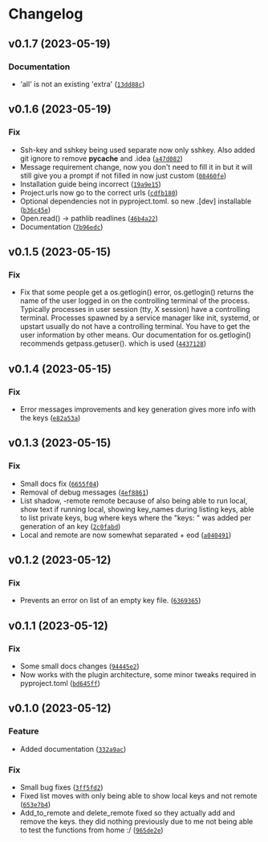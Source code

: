 # Changelog

<!--next-version-placeholder-->

## v0.1.7 (2023-05-19)
### Documentation
* 'all' is not an existing 'extra' ([`13dd88c`](https://github.com/educationwarehouse/edwh-sshkey-plugin/commit/13dd88c857f7ea8b3d7a3bf2b8f006bad1647e47))

## v0.1.6 (2023-05-19)
### Fix
* Ssh-key and sshkey being used separate now only sshkey. Also added git ignore to remove __pycache__ and .idea ([`a47d082`](https://github.com/educationwarehouse/edwh-sshkey-plugin/commit/a47d082e723f83f4b02625f6237069f1104248bb))
* Message requirement change, now you don't need to fill it in but it will still give you a prompt if not filled in now just custom ([`08460fe`](https://github.com/educationwarehouse/edwh-sshkey-plugin/commit/08460fe1e05ef771cb97a4b7b7eab3eff023b24f))
* Installation guide being incorrect ([`19a9e15`](https://github.com/educationwarehouse/edwh-sshkey-plugin/commit/19a9e153becb99fa322a3eaec8cc46ec9b061607))
* Project.urls now go to the correct urls ([`cdfb180`](https://github.com/educationwarehouse/edwh-sshkey-plugin/commit/cdfb180e934fb2c60de9c01c0d648870af9526ac))
* Optional dependencies not in pyproject.toml. so new .[dev] installable ([`b36c45e`](https://github.com/educationwarehouse/edwh-sshkey-plugin/commit/b36c45ed459efee159342ca8514484731b8a9546))
* Open.read() -> pathlib readlines ([`46b4a22`](https://github.com/educationwarehouse/edwh-sshkey-plugin/commit/46b4a2288b3a0ffe0515b9ae37ad25ff49a7244d))
* Documentation ([`7b96edc`](https://github.com/educationwarehouse/edwh-sshkey-plugin/commit/7b96edcb5078b4af79a1291f96c1f1a601060794))

## v0.1.5 (2023-05-15)
### Fix
* Fix that some people get a os.getlogin() error, os.getlogin() returns the name of the user logged in on the controlling terminal of the process. Typically processes in user session (tty, X session) have a controlling terminal. Processes spawned by a service manager like init, systemd, or upstart usually do not have a controlling terminal. You have to get the user information by other means. Our documentation for os.getlogin() recommends getpass.getuser(). which is used ([`4437128`](https://github.com/educationwarehouse/edwh-sshkey-plugin/commit/44371287c9a02688b1277517641222845510be13))

## v0.1.4 (2023-05-15)
### Fix
* Error messages improvements and key generation gives more info with the keys ([`e82a53a`](https://github.com/educationwarehouse/edwh-sshkey-plugin/commit/e82a53a565a7cf1416b4794d10dfbf1eabd4288d))

## v0.1.3 (2023-05-15)
### Fix
* Small docs fix ([`6655f04`](https://github.com/educationwarehouse/edwh-sshkey-plugin/commit/6655f045d5a773742de6b37f7df93497d05b3a71))
* Removal of debug messages ([`4ef8861`](https://github.com/educationwarehouse/edwh-sshkey-plugin/commit/4ef8861d364041f11c3ec5598c40015400f7de24))
* List shadow, -remote remote because of also being able to run local, show text if running local, showing key_names during listing keys, able to list private keys, bug where keys where the "keys: " was added per generation of an key ([`2c0fabd`](https://github.com/educationwarehouse/edwh-sshkey-plugin/commit/2c0fabdca2bab14ca1e206b08f967130d86ffa2b))
* Local and remote are now somewhat separated + eod ([`a040491`](https://github.com/educationwarehouse/edwh-sshkey-plugin/commit/a0404917d3f6faad156e6a8b1605ca78babffa2a))

## v0.1.2 (2023-05-12)
### Fix
* Prevents an error on list of an empty key file. ([`6369365`](https://github.com/educationwarehouse/edwh-sshkey-plugin/commit/6369365def512e55c7cc1eba43940d6bea840fef))

## v0.1.1 (2023-05-12)
### Fix
* Some small docs changes ([`94445e2`](https://github.com/educationwarehouse/edwh-sshkey-plugin/commit/94445e2968148e18eaddd14506e8eb1c0b7bd6e9))
* Now works with the plugin architecture, some minor tweaks required in pyproject.toml ([`bd645ff`](https://github.com/educationwarehouse/edwh-sshkey-plugin/commit/bd645ffadb0523291995cfd2caefeb9c45de567c))

## v0.1.0 (2023-05-12)
### Feature
* Added documentation ([`332a9ac`](https://github.com/educationwarehouse/edwh-sshkey-plugin/commit/332a9ac25e677eb0c76b98929e61695ce0edbddd))

### Fix
* Small bug fixes ([`3ff5fd2`](https://github.com/educationwarehouse/edwh-sshkey-plugin/commit/3ff5fd20a32142cb29f5070ad1e7c7e8b6e9fa6a))
* Fixed list moves with only being able to show local keys and not remote ([`653e7b4`](https://github.com/educationwarehouse/edwh-sshkey-plugin/commit/653e7b4871abbf8877544b94090e4bf4aa9fb378))
* Add_to_remote and delete_remote fixed so they actually add and remove the keys. they did nothing previously due to me not being able to test the functions from home :/ ([`965de2e`](https://github.com/educationwarehouse/edwh-sshkey-plugin/commit/965de2e7690f90bffa15819180520d574552a1f5))
